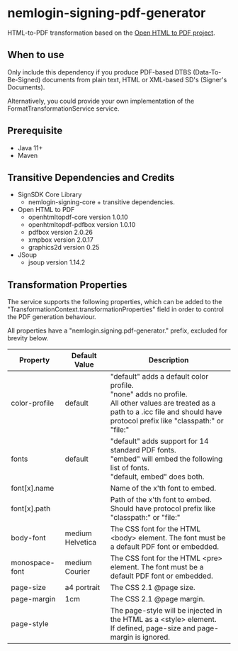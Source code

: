 # nemlogin-signing-pdf-generator

HTML-to-PDF transformation based on the [Open HTML to PDF project](https://github.com/danfickle/openhtmltopdf).

## When to use

Only include this dependency if you produce PDF-based DTBS (Data-To-Be-Signed) documents 
from plain text, HTML or XML-based SD's (Signer's Documents).

Alternatively, you could provide your own implementation of the FormatTransformationService service.

## Prerequisite

* Java 11+ 
* Maven

## Transitive Dependencies and Credits

* SignSDK Core Library
  * nemlogin-signing-core + transitive dependencies.
* Open HTML to PDF
  * openhtmltopdf-core version 1.0.10
  * openhtmltopdf-pdfbox version 1.0.10
  * pdfbox version 2.0.26
  * xmpbox version 2.0.17
  * graphics2d version 0.25
* JSoup
  * jsoup version 1.14.2

## Transformation Properties

The service supports the following properties, which can be added to the
"TransformationContext.transformationProperties" field in order to control the 
PDF generation behaviour.

All properties have a "nemlogin.signing.pdf-generator." prefix, 
excluded for brevity below.

| Property        | Default Value      | Description |
|-----------------|--------------------|-------------|
| color-profile   | default            | "default" adds a default color profile.<br>"none" adds no profile.<br>All other values are treated as a path to a .icc file and should have protocol prefix like "classpath:" or "file:"|
| fonts           | default            | "default" adds support for 14 standard PDF fonts.<br>"embed" will embed the following list of fonts.<br>"default, embed" does both. |
| font[x].name    |                    | Name of the x'th font to embed. |
| font[x].path    |                    | Path of the x'th font to embed. Should have protocol prefix like "classpath:" or "file:" |
| body-font       | medium Helvetica   | The CSS font for the HTML &lt;body> element. The font must be a default PDF font or embedded. |    
| monospace-font  | medium Courier     | The CSS font for the HTML &lt;pre> element. The font must be a default PDF font or embedded. |   
| page-size       | a4 portrait        | The CSS 2.1 @page size. |
| page-margin     | 1cm                | The CSS 2.1 @page margin. |
| page-style      |                    | The page-style will be injected in the HTML as a &lt;style> element.<br>If defined, page-size and page-margin is ignored. |
